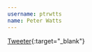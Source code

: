 ---username: ptrwttsname: Peter Watts---[Tweeter](https://chrome.google.com/webstore/detail/tweeter-appnet-client-ins/dflobolbhfgolimgfmddgdifipfomkib){:target="_blank"}